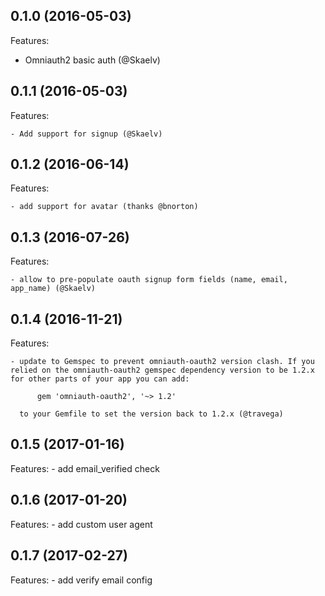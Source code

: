 ## 0.1.0 (2016-05-03)

Features:

  - Omniauth2 basic auth (@Skaelv)

## 0.1.1 (2016-05-03)

Features:

    - Add support for signup (@Skaelv)

## 0.1.2 (2016-06-14)

Features:

    - add support for avatar (thanks @bnorton)

## 0.1.3 (2016-07-26)

Features:

    - allow to pre-populate oauth signup form fields (name, email, app_name) (@Skaelv)

## 0.1.4 (2016-11-21)

Features:

    - update to Gemspec to prevent omniauth-oauth2 version clash. If you relied on the omniauth-oauth2 gemspec dependency version to be 1.2.x for other parts of your app you can add:

          gem 'omniauth-oauth2', '~> 1.2'

      to your Gemfile to set the version back to 1.2.x (@travega)

## 0.1.5 (2017-01-16)

Features:
    - add email_verified check 
    
## 0.1.6 (2017-01-20)

Features:
    - add custom user agent 
    
## 0.1.7 (2017-02-27)

Features:
    - add verify email config